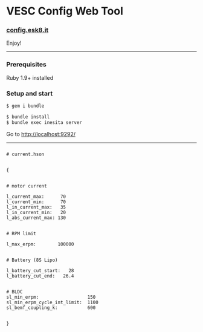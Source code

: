 # VESC Config Web Tool

### [config.esk8.it](http://config.esk8.it)



Enjoy!

---

### Prerequisites

Ruby 1.9+ installed


### Setup and start

```sh
$ gem i bundle

$ bundle install
$ bundle exec inesita server
```

Go to [http://localhost:9292/](http://localhost:9292/)


---


###




```hson
# current.hson


{


# motor current

l_current_max:      70
l_current_min:      70
l_in_current_max:   35
l_in_current_min:   20
l_abs_current_max: 130


# RPM limit

l_max_erpm:        100000


# Battery (8S Lipo)

l_battery_cut_start:   28
l_battery_cut_end:   26.4


# BLDC
sl_min_erpm:                  150
sl_min_erpm_cycle_int_limit:  1100
sl_bemf_coupling_k:           600


}
```
